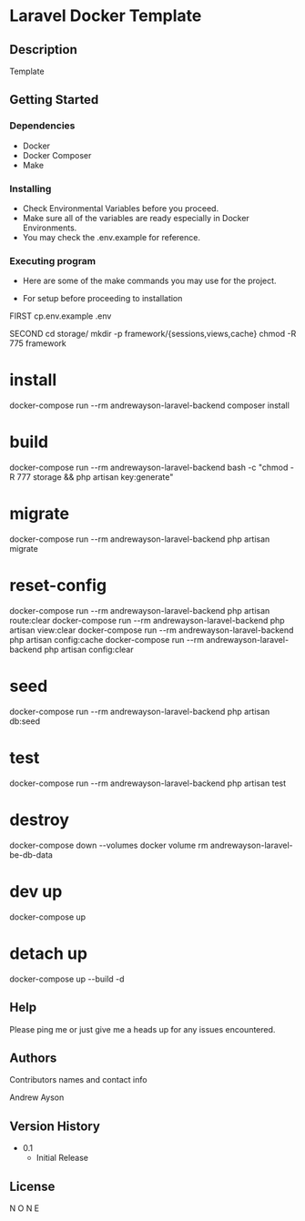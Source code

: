 # Laravel Docker Template

## Description

Template

## Getting Started

### Dependencies

* Docker
* Docker Composer
* Make

### Installing

* Check Environmental Variables before you proceed.
* Make sure all of the variables are ready especially in Docker Environments.
* You may check the .env.example for reference.

### Executing program

* Here are some of the make commands you may use for the project.

* For setup before proceeding to installation

FIRST
cp.env.example .env

SECOND
cd storage/
mkdir -p framework/{sessions,views,cache}
chmod -R 775 framework

# install
docker-compose run --rm andrewayson-laravel-backend composer install

# build
docker-compose run --rm andrewayson-laravel-backend bash -c "chmod -R 777 storage && php artisan key:generate"

# migrate 
docker-compose run --rm andrewayson-laravel-backend php artisan migrate

# reset-config
docker-compose run --rm andrewayson-laravel-backend php artisan route:clear
docker-compose run --rm andrewayson-laravel-backend php artisan view:clear
docker-compose run --rm andrewayson-laravel-backend php artisan config:cache
docker-compose run --rm andrewayson-laravel-backend php artisan config:clear

# seed
docker-compose run --rm andrewayson-laravel-backend php artisan db:seed

# test
docker-compose run --rm andrewayson-laravel-backend php artisan test

# destroy
docker-compose down --volumes
docker volume rm andrewayson-laravel-be-db-data

# dev up
docker-compose up

# detach up
docker-compose up --build -d



## Help

Please ping me or just give me a heads up for any issues encountered.


## Authors

Contributors names and contact info

Andrew Ayson <br/>


## Version History

* 0.1
    * Initial Release

## License

N O N E

